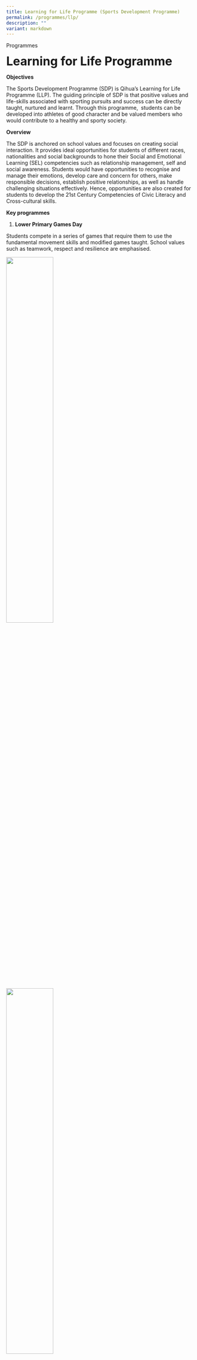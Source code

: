 ```yaml
---
title: Learning for Life Programme (Sports Development Programme)
permalink: /programmes/llp/
description: ""
variant: markdown
---
```

Programmes

**<font size="6">Learning for Life Programme</font>**

**Objectives**

The Sports Development Programme (SDP) is Qihua’s Learning for Life Programme (LLP). The guiding principle of SDP is that positive values and life-skills associated with sporting pursuits and success can be directly taught, nurtured and learnt. Through this programme,&nbsp; students can be developed into athletes of good character and be valued members who would contribute to a healthy and sporty society.

**Overview**

The SDP is anchored on school values and focuses on creating social interaction. It provides ideal opportunities for students of different races, nationalities and social backgrounds to hone their Social and Emotional Learning (SEL) competencies such as relationship management, self and social awareness. Students would have opportunities to recognise and manage their emotions, develop care and concern for others, make responsible decisions, establish positive relationships, as well as handle challenging situations effectively. Hence, opportunities are also created for students to develop the 21st Century Competencies of Civic Literacy and Cross-cultural skills.

**Key programmes**

1.  **Lower Primary Games Day**

Students compete in a series of games that require them to use the fundamental movement skills and modified games taught. School values such as teamwork, respect and resilience are emphasised.

<img src="/images/Programmes/LLP%201.jpg" style="width:50%">


<img src="/images/Programmes/LLP%202.jpg" style="width:50%">


\*_**Photos taken before COVID-19**_

**2\. P3 to P6 Inter-house Games Day**

All P3 to P6 students have the opportunity to take part in Inter-house games. Each level will have a friendly inter-house competition based on two or three sport(s) which they have learnt for the year. This is an extension of the school efforts to build positive student-teacher relationship and bonding among the students. Form Teachers will be present at the games to help organise and support the students. It is through such activities that talented players are also spotted by the relevant sports related CCA teachers. School values such as teamwork, integrity and resilience are emphasised in this programme.

<img src="/images/Programmes/LLP%203.jpg" style="width:50%">


<img src="/images/Programmes/LLP%204.jpg" style="width:50%">


<img src="/images/Programmes/LLP%205.jpg" style="width:50%">


3.&nbsp;**Sports Carnival**

The Annual Sports Carnival is conducted to promote friendly competition among the four Houses, develop school values and values of fair play and good sportsmanship, promote healthy lifestyle and build strong positive bonds among students and between students and teachers. Students and teachers try out an array of sporting activities such as mini trampoline, inflatables, carnival games, sports tryout and PE challenge. Students are also reminded about the need to exhibit the school values during the activities. In addition, medals are awarded to students who set the best records for the PE challenge.

<img src="/images/Programmes/LLP%206.png" style="width:50%">

<img src="/images/Programmes/LLP%207.jpg" style="width:45%">

<img src="/images/Programmes/LLP%208.jpg" style="width:50%">

<img src="/images/Programmes/LLP%209.jpg" style="width:50%">


**4\. Sports Camp**

The Sports camp aims to provide student athletes with real-life experiential learning to develop their character and values, cultivate positive attitudes and life skills. Team building activities, learning journeys and sports preparatory workshops foster team spirit and camaraderie among student athletes in the various Sports CCAs. In addition through the Sports camp, student athletes build up confidence and resilience, develop leadership skills and acquire life skills and knowledge to better prepare themselves physically and mentally for competitions which allow them to expand their skills to be a well-rounded athlete.

<img src="/images/Programmes/LLP%2010.jpg" style="width:45%">


<img src="/images/Programmes/LLP%2011.jpg" style="width:50%">


<img src="/images/Programmes/LLP%2012.jpg" style="width:50%">


<img src="/images/Programmes/LLP%2013.jpg" style="width:45%">


<img src="/images/Programmes/LLP%2014.jpg" style="width:50%">


<img src="/images/Programmes/LLP%2015.jpeg" style="width:50%">


<img src="/images/Programmes/LLP%2016.jpg" style="width:45%">
		 

\*&nbsp;_**Photos taken before COVID-19**_